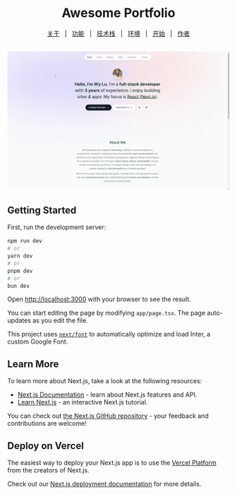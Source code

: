 <h1 align="center">Awesome Portfolio</h1>

<p align="center">
  <a href="#Getting Started">关于</a> &#xa0; | &#xa0;
  <a href="#功能">功能</a> &#xa0; | &#xa0;
  <a href="#技术栈">技术栈</a> &#xa0; | &#xa0;
  <a href="#环境">环境</a> &#xa0; | &#xa0;
  <a href="#开始">开始</a> &#xa0; | &#xa0;
  <a href="https://github.com/wylu1037" target="_blank">作者</a>
</p>
<br>
<img src="./public/index.png"/>
<br>



## Getting Started

First, run the development server:

```bash
npm run dev
# or
yarn dev
# or
pnpm dev
# or
bun dev
```

Open [http://localhost:3000](http://localhost:3000) with your browser to see the result.

You can start editing the page by modifying `app/page.tsx`. The page auto-updates as you edit the file.

This project uses [`next/font`](https://nextjs.org/docs/basic-features/font-optimization) to automatically optimize and load Inter, a custom Google Font.

## Learn More

To learn more about Next.js, take a look at the following resources:

- [Next.js Documentation](https://nextjs.org/docs) - learn about Next.js features and API.
- [Learn Next.js](https://nextjs.org/learn) - an interactive Next.js tutorial.

You can check out [the Next.js GitHub repository](https://github.com/vercel/next.js/) - your feedback and contributions are welcome!

## Deploy on Vercel

The easiest way to deploy your Next.js app is to use the [Vercel Platform](https://vercel.com/new?utm_medium=default-template&filter=next.js&utm_source=create-next-app&utm_campaign=create-next-app-readme) from the creators of Next.js.

Check out our [Next.js deployment documentation](https://nextjs.org/docs/deployment) for more details.
